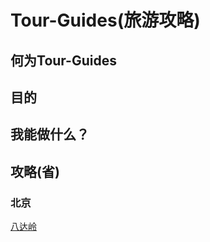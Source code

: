 # Tour-Guides(旅游攻略)

## 何为Tour-Guides


## 目的


## 我能做什么？


## 攻略(省) 

### 北京   

[八达岭](北京/八达岭/八达岭旅游攻略.md)
